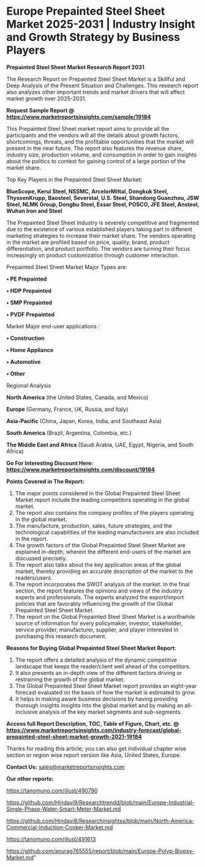 # Europe Prepainted Steel Sheet Market 2025-2031 | Industry Insight and Growth Strategy by Business Players

<strong>Prepainted Steel Sheet Market Research Report 2031</strong>

The Research Report on Prepainted Steel Sheet Market is a Skillful and Deep Analysis of the Present Situation and Challenges. This research report also analyzes other important trends and market drivers that will affect market growth over 2025-2031.

<strong>Request Sample Report @ <a href=https://www.marketreportsinsights.com/sample/19184>https://www.marketreportsinsights.com/sample/19184</a></strong>

This Prepainted Steel Sheet market report aims to provide all the participants and the vendors will all the details about growth factors, shortcomings, threats, and the profitable opportunities that the market will present in the near future. The report also features the revenue share, industry size, production volume, and consumption in order to gain insights about the politics to contest for gaining control of a large portion of the market share.

Top Key Players in the Prepainted Steel Sheet Market:

<strong>BlueScope, Kerui Steel, NSSMC, ArcelorMittal, Dongkuk Steel, ThyssenKrupp, Baosteel, Severstal, U.S. Steel, Shandong Guanzhou, JSW Steel, NLMK Group, Dongbu Steel, Essar Steel, POSCO, JFE Steel, Ansteel, Wuhan Iron and Steel</strong>

The Prepainted Steel Sheet Industry is severely competitive and fragmented due to the existence of various established players taking part in different marketing strategies to increase their market share. The vendors operating in the market are profiled based on price, quality, brand, product differentiation, and product portfolio. The vendors are turning their focus increasingly on product customization through customer interaction.

Prepainted Steel Sheet Market Major Types are:

<strong>• PE Prepainted

• HDP Prepainted

• SMP Prepainted

• PVDF Prepainted</strong>

Market Major end-user applications :

<strong>• Construction

• Home Appliance

• Automotive

• Other</strong>

Regional Analysis

</u><strong><b>North America</b></strong> (the United States, Canada, and Mexico)

<strong><b>Europe </b></strong>(Germany, France, UK, Russia, and Italy)

<strong><b>Asia-Pacific</b></strong> (China, Japan, Korea, India, and Southeast Asia)

<strong><b>South America</b></strong> (Brazil, Argentina, Colombia, etc.)

<strong><b>The Middle East and Africa</b></strong> (Saudi Arabia, UAE, Egypt, Nigeria, and South Africa)

<strong>Go For Interesting Discount Here: <a href=https://www.marketreportsinsights.com/discount/19184>https://www.marketreportsinsights.com/discount/19184</a></strong>

<strong>Points Covered in The Report:</strong>
<ol>
  <li>The major points considered in the Global Prepainted Steel Sheet Market report include the leading competitors operating in the global market.</li>
  <li>The report also contains the company profiles of the players operating in the global market.</li>
  <li>The manufacture, production, sales, future strategies, and the technological capabilities of the leading manufacturers are also included in the report.</li>
  <li>The growth factors of the Global Prepainted Steel Sheet Market are explained in-depth, wherein the different end-users of the market are discussed precisely.</li>
  <li>The report also talks about the key application areas of the global market, thereby providing an accurate description of the market to the readers/users.</li>
  <li>The report incorporates the SWOT analysis of the market. In the final section, the report features the opinions and views of the industry experts and professionals. The experts analyzed the export/import policies that are favorably influencing the growth of the Global Prepainted Steel Sheet Market.</li>
  <li>The report on the Global Prepainted Steel Sheet Market is a worthwhile source of information for every policymaker, investor, stakeholder, service provider, manufacturer, supplier, and player interested in purchasing this research document.</li>
</ol>
<strong>Reasons for Buying Global Prepainted Steel Sheet Market Report:</strong>

<ol>
  <li>The report offers a detailed analysis of the dynamic competitive landscape that keeps the reader/client well ahead of the competitors.</li>
  <li>It also presents an in-depth view of the different factors driving or restraining the growth of the global market.</li>
  <li>The Global Prepainted Steel Sheet Market report provides an eight-year forecast evaluated on the basis of how the market is estimated to grow.</li>
  <li>It helps in making aware business decisions by having providing thorough insights insights into the global market and by making an all-inclusive analysis of the key market segments and sub-segments.</li>
</ol>
<strong>Access full Report Description, TOC, Table of Figure, Chart, etc. @ <a href=https://www.marketreportsinsights.com/industry-forecast/global-prepainted-steel-sheet-market-growth-2021-19184>https://www.marketreportsinsights.com/industry-forecast/global-prepainted-steel-sheet-market-growth-2021-19184</a></strong>


Thanks for reading this article; you can also get individual chapter wise section or region wise report version like Asia, United States, Europe.

<strong>Contact Us:</strong>
sales@marketreportsinsights.com

<strong>Our other reports:</strong>

<a href=https://tanomuno.com/illust/490790>https://tanomuno.com/illust/490790</a>

<a href=https://github.com/Hindavi9/Researchtrendd/blob/main/Europe-Industrial-Single-Phase-Water-Smart-Meter-Market.md>https://github.com/Hindavi9/Researchtrendd/blob/main/Europe-Industrial-Single-Phase-Water-Smart-Meter-Market.md</a>

<a href=https://github.com/Hindavi8/Researchinsightss/blob/main/North-America-Commercial-Induction-Cooker-Market.md>https://github.com/Hindavi8/Researchinsightss/blob/main/North-America-Commercial-Induction-Cooker-Market.md</a>

<a href=https://tanomuno.com/illust/491613>https://tanomuno.com/illust/491613</a>

<a href=https://github.com/anurag765555/report/blob/main/Europe-Polyp-Biopsy-Market.md>https://github.com/anurag765555/report/blob/main/Europe-Polyp-Biopsy-Market.md</a>"
